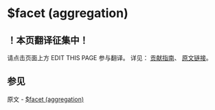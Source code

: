# $facet (aggregation)

## ！本页翻译征集中！

请点击页面上方 EDIT THIS PAGE 参与翻译。
详见：
[贡献指南]( https://github.com/JinMuInfo/MongoDB-Manual-zh/blob/master/CONTRIBUTING.md )、
[原文链接](  https://docs.mongodb.com/manual/reference/operator/aggregation/facet/  )。

## 参见

原文 - [$facet (aggregation)]( https://docs.mongodb.com/manual/reference/operator/aggregation/facet/ )

